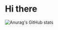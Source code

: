 # Hi there

![Anurag's GitHub stats](https://github-readme-stats.vercel.app/api?username=yusufobr&show_icons=true&theme=tokyonight)

